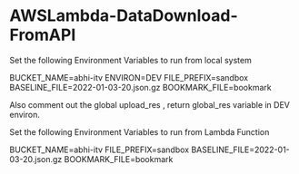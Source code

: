 # AWSLambda-DataDownload-FromAPI



Set the following Environment Variables to run from local system

BUCKET_NAME=abhi-itv
ENVIRON=DEV
FILE_PREFIX=sandbox
BASELINE_FILE=2022-01-03-20.json.gz
BOOKMARK_FILE=bookmark

Also comment out the global upload_res , return global_res variable in DEV environ.




Set the following Environment Variables to run from Lambda Function

BUCKET_NAME=abhi-itv
FILE_PREFIX=sandbox
BASELINE_FILE=2022-01-03-20.json.gz
BOOKMARK_FILE=bookmark
